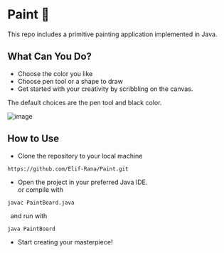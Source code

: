 # Paint 🎨
 This repo includes a primitive painting application implemented in Java.

## What Can You Do?
- Choose the color you like
- Choose pen tool or a shape to draw
- Get started with your creativity by scribbling on the canvas.

The default choices are the pen tool and black color.

![image](https://github.com/Elif-Rana/Paint/assets/122517868/e04e1771-30c9-4d55-a823-6c5ec2115727)

## How to Use
- Clone the repository to your local machine
```
https://github.com/Elif-Rana/Paint.git
```
- Open the project in your preferred Java IDE.<br>or compile with
```
javac PaintBoard.java
```
&ensp;and run with
```
java PaintBoard
```
- Start creating your masterpiece!

